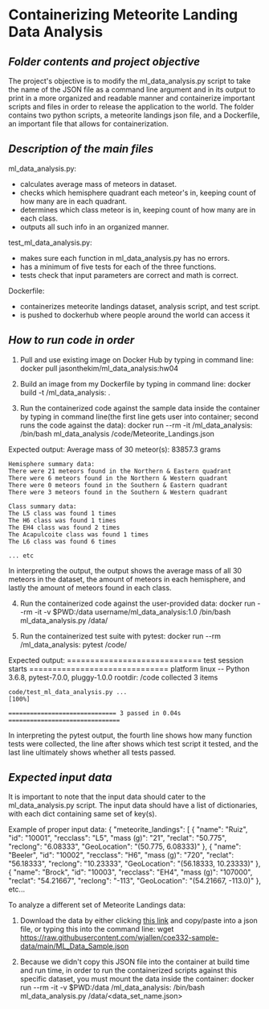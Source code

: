# Containerizing Meteorite Landing Data Analysis

## _Folder contents and project objective_

The project's objective is to modify the ml_data_analysis.py script to take the name of the JSON file as a command line argument and in its output to print in a more organized and readable manner and containerize important scripts and files in order to release the application to the world. The folder contains two python scripts, a meteorite landings json file, and a Dockerfile, an important file that allows for containerization. 

## _Description of the main files_
ml_data_analysis.py:
- calculates average mass of meteors in dataset.
- checks which hemisphere quadrant each meteor's in, keeping count of how many are in each quadrant.
- determines which class meteor is in, keeping count of how many are in each class.
- outputs all such info in an organized manner.

test_ml_data_analysis.py:
- makes sure each function in ml_data_analysis.py has no errors.
- has a minimum of five tests for each of the three functions.
- tests check that input parameters are correct and math is correct.

Dockerfile:
- containerizes meteorite landings dataset, analysis script, and test script.
- is pushed to dockerhub where people around the world can access it

## _How to run code in order_

1. Pull and use existing image on Docker Hub by typing in command line:
    docker pull jasonthekim/ml_data_analysis:hw04

2. Build an image from my Dockerfile by typing in command line:
    docker build -t <username>/ml_data_analysis:<version> .

3. Run the containerized code against the sample data inside the container by typing in command line(the first line gets user into container; second runs the code against the data):
    docker run --rm -it <username>/ml_data_analysis:<version> /bin/bash
    ml_data_analysis /code/Meteorite_Landings.json

Expected output:
    Average mass of 30 meteor(s):
    83857.3 grams

    Hemisphere summary data:
    There were 21 meteors found in the Northern & Eastern quadrant
    There were 6 meteors found in the Northern & Western quadrant
    There were 0 meteors found in the Southern & Eastern quadrant
    There were 3 meteors found in the Southern & Western quadrant

    Class summary data:
    The L5 class was found 1 times
    The H6 class was found 1 times
    The EH4 class was found 2 times
    The Acapulcoite class was found 1 times
    The L6 class was found 6 times

    ... etc

In interpreting the output, the output shows the average mass of all 30 meteors in the dataset, the amount of meteors in each hemisphere, and lastly the amount of meteors found in each class.

4. Run the containerized code against the user-provided data:
    docker run --rm -it -v $PWD:/data username/ml_data_analysis:1.0 /bin/bash
    ml_data_analysis.py /data/<user-provided data file name>

5. Run the containerized test suite with pytest:
    docker run --rm <username>/ml_data_analysis:<version> pytest /code/

Expected output:
    ============================= test session starts ==============================
    platform linux -- Python 3.6.8, pytest-7.0.0, pluggy-1.0.0
    rootdir: /code
    collected 3 items
    
    code/test_ml_data_analysis.py ...                                        [100%]
    
    ============================== 3 passed in 0.04s ===============================

In interpreting the pytest output, the fourth line shows how many function tests were collected, the line after shows which test script it tested, and the last line ultimately shows whether all tests passed. 
    
## _Expected input data_
It is important to note that the input data should cater to the ml_data_analysis.py script. The input data should have a list of dictionaries, with each dict containing same set of key(s). 

Example of proper input data:
    {
      "meteorite_landings": [
        {
          "name": "Ruiz",
          "id": "10001",
          "recclass": "L5",
          "mass (g)": "21",
          "reclat": "50.775",
          "reclong": "6.08333",
          "GeoLocation": "(50.775, 6.08333)"
        },
        {
          "name": "Beeler",
          "id": "10002",
          "recclass": "H6",
          "mass (g)": "720",
          "reclat": "56.18333",
          "reclong": "10.23333",
          "GeoLocation": "(56.18333, 10.23333)"
        },
        {
          "name": "Brock",
          "id": "10003",
          "recclass": "EH4",
          "mass (g)": "107000",
          "reclat": "54.21667",
          "reclong": "-113",
          "GeoLocation": "(54.21667, -113.0)"
        },
    etc...

To analyze a different set of Meteorite Landings data:
1. Download the data by either clicking [this link](https://raw.githubusercontent.com/wjallen/coe332-sample-data/main/ML_Data_Sample.json) and copy/paste into a json file, or typing this into the command line:
    wget https://raw.githubusercontent.com/wjallen/coe332-sample-data/main/ML_Data_Sample.json 

2. Because we didn't copy this JSON file into the container at build time and run time, in order to run the containerized scripts against this specific dataset, you must mount the data inside the container:
    docker run --rm -it -v $PWD:/data <username>/ml_data_analysis:<version> /bin/bash 
    ml_data_analysis.py /data/<data_set_name.json>




